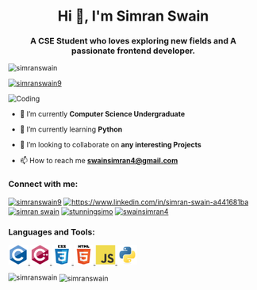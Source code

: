 <h1 align="center">Hi 👋, I'm Simran Swain</h1>
<h3 align="center">A CSE Student who loves exploring new fields and A passionate frontend developer.</h3>

<p align="left"> <img src="https://komarev.com/ghpvc/?username=simranswain&label=Profile%20views&color=0e75b6&style=flat" alt="simranswain" /> </p>

<p align="left"> <a href="https://twitter.com/simranswain9" target="blank"><img src="https://img.shields.io/twitter/follow/simranswain9?logo=twitter&style=for-the-badge" alt="simranswain9" /></a> </p>
<img aline="right" alt="Coding" width="400" src="https://cdn.dribbble.com/users/264642...">

- 🔭 I’m currently **Computer Science Undergraduate**

- 🌱 I’m currently learning **Python**

- 👯 I’m looking to collaborate on **any interesting Projects**

- 📫 How to reach me **swainsimran4@gmail.com**

<h3 align="left">Connect with me:</h3>
<p align="left">
<a href="https://twitter.com/simranswain9" target="blank"><img align="center" src="https://raw.githubusercontent.com/rahuldkjain/github-profile-readme-generator/master/src/images/icons/Social/twitter.svg" alt="simranswain9" height="30" width="40" /></a>
<a href="https://linkedin.com/in/https://www.linkedin.com/in/simran-swain-a441681ba" target="blank"><img align="center" src="https://raw.githubusercontent.com/rahuldkjain/github-profile-readme-generator/master/src/images/icons/Social/linked-in-alt.svg" alt="https://www.linkedin.com/in/simran-swain-a441681ba" height="30" width="40" /></a>
<a href="https://fb.com/simran swain" target="blank"><img align="center" src="https://raw.githubusercontent.com/rahuldkjain/github-profile-readme-generator/master/src/images/icons/Social/facebook.svg" alt="simran swain" height="30" width="40" /></a>
<a href="https://instagram.com/stunningsimo" target="blank"><img align="center" src="https://raw.githubusercontent.com/rahuldkjain/github-profile-readme-generator/master/src/images/icons/Social/instagram.svg" alt="stunningsimo" height="30" width="40" /></a>
<a href="https://www.hackerrank.com/swainsimran4" target="blank"><img align="center" src="https://raw.githubusercontent.com/rahuldkjain/github-profile-readme-generator/master/src/images/icons/Social/hackerrank.svg" alt="swainsimran4" height="30" width="40" /></a>
</p>

<h3 align="left">Languages and Tools:</h3>
<p align="left"> <a href="https://www.cprogramming.com/" target="_blank"> <img src="https://raw.githubusercontent.com/devicons/devicon/master/icons/c/c-original.svg" alt="c" width="40" height="40"/> </a> <a href="https://www.w3schools.com/cpp/" target="_blank"> <img src="https://raw.githubusercontent.com/devicons/devicon/master/icons/cplusplus/cplusplus-original.svg" alt="cplusplus" width="40" height="40"/> </a> <a href="https://www.w3schools.com/css/" target="_blank"> <img src="https://raw.githubusercontent.com/devicons/devicon/master/icons/css3/css3-original-wordmark.svg" alt="css3" width="40" height="40"/> </a> <a href="https://www.w3.org/html/" target="_blank"> <img src="https://raw.githubusercontent.com/devicons/devicon/master/icons/html5/html5-original-wordmark.svg" alt="html5" width="40" height="40"/> </a> <a href="https://developer.mozilla.org/en-US/docs/Web/JavaScript" target="_blank"> <img src="https://raw.githubusercontent.com/devicons/devicon/master/icons/javascript/javascript-original.svg" alt="javascript" width="40" height="40"/> </a> <a href="https://www.python.org" target="_blank"> <img src="https://raw.githubusercontent.com/devicons/devicon/master/icons/python/python-original.svg" alt="python" width="40" height="40"/> </a> </p>

<p><img align="left" src="https://github-readme-stats.vercel.app/api/top-langs?username=simranswain&show_icons=true&locale=en&layout=compact" alt="simranswain" /></p>

<p>&nbsp;<img align="center" src="https://github-readme-stats.vercel.app/api?username=simranswain&show_icons=true&locale=en" alt="simranswain" /></p>
